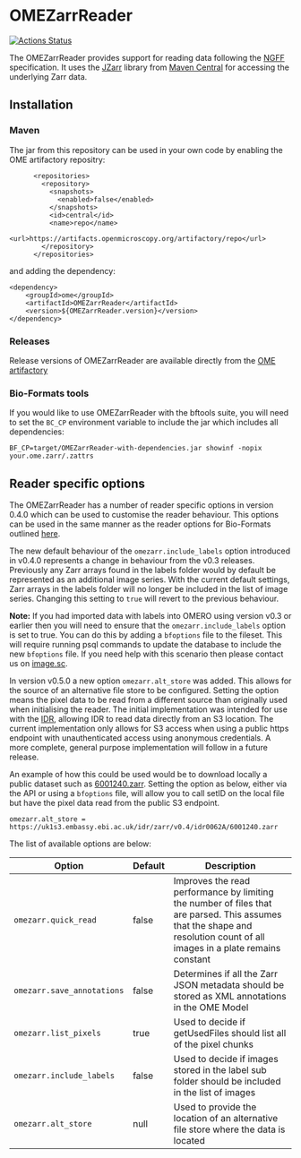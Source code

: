# OMEZarrReader
[![Actions Status](https://github.com/ome/ZarrReader/workflows/Maven/badge.svg)](https://github.com/ome/ZarrReader/actions)

The OMEZarrReader provides support for reading data following the [NGFF](https://ngff.openmicroscopy.org/)
specification. It uses the [JZarr](https://github.com/zarr-developers/jzarr) library from [Maven Central](https://central.sonatype.com/artifact/dev.zarr/jzarr/) for accessing the underlying Zarr data.

## Installation

### Maven

The jar from this repository can be used in your own code by enabling the OME artifactory repositry:

```
      <repositories>
        <repository>
          <snapshots>
            <enabled>false</enabled>
          </snapshots>
          <id>central</id>
          <name>repo</name>
          <url>https://artifacts.openmicroscopy.org/artifactory/repo</url>
        </repository>
      </repositories>
```
and adding the dependency:
```
<dependency>
    <groupId>ome</groupId>
    <artifactId>OMEZarrReader</artifactId>
    <version>${OMEZarrReader.version}</version>
</dependency>
```

### Releases

Release versions of OMEZarrReader are available directly from the [OME artifactory](https://artifacts.openmicroscopy.org/ui/repos/tree/General/ome.releases/ome/OMEZarrReader)

### Bio-Formats tools

If you would like to use OMEZarrReader with the bftools suite, you will need to set the `BC_CP`
environment variable to include the jar which includes all dependencies:

```
BF_CP=target/OMEZarrReader-with-dependencies.jar showinf -nopix your.ome.zarr/.zattrs
```

## Reader specific options

The OMEZarrReader has a number of reader specific options in version 0.4.0 which can be used to customise the reader behaviour. This options can be used in the same manner as the reader options for Bio-Formats outlined [here](https://bio-formats.readthedocs.io/en/latest/formats/options.html#usage). 

The new default behaviour of the `omezarr.include_labels` option introduced in v0.4.0 represents a change in behaviour from the v0.3 releases. Previously any Zarr arrays found in the labels folder would by default be represented as an additional image series. With the current default settings, Zarr arrays in the labels folder will no longer be included in the list of image series. Changing this setting to `true` will revert to the previous behaviour. 

**Note:** If you had imported data with labels into OMERO using version v0.3 or earlier then you will need to ensure that the `omezarr.include_labels` option is set to true. You can do this by adding a `bfoptions` file to the fileset. This will require running psql commands to update the database to include the new `bfoptions` file. If you need help with this scenario then please contact us on [image.sc](https://forum.image.sc/).

In version v0.5.0 a new option `omezarr.alt_store` was added. This allows for the source of an alternative file store to be configured. Setting the option means the pixel data to be read from a different source than originally used when initialising the reader. The initial implementation was intended for use with the [IDR](https://idr.openmicroscopy.org/), allowing IDR to read data directly from an S3 location. The current implementation only allows for S3 access when using a public https endpoint with unauthenticated access using anonymous credentials. A more complete, general purpose implementation will follow in a future release.

An example of how this could be used would be to download locally a public dataset such as [6001240.zarr](https://uk1s3.embassy.ebi.ac.uk/idr/zarr/v0.4/idr0062A/6001240.zarr). Setting the option as below, either via the API or using a `bfoptions` file, will allow you to call setID on the local file but have the pixel data read from the public S3 endpoint.
 
```
omezarr.alt_store = https://uk1s3.embassy.ebi.ac.uk/idr/zarr/v0.4/idr0062A/6001240.zarr
```

The list of available options are below:

| Option | Default | Description |
| --- | --- | --- |
| `omezarr.quick_read` | false | Improves the read performance by limiting the number of files that are parsed. This assumes that the shape and resolution count of all images in a plate remains constant  |
| `omezarr.save_annotations` | false | Determines if all the Zarr JSON metadata should be stored as XML annotations in the OME Model |
| `omezarr.list_pixels` | true | Used to decide if getUsedFiles should list all of the pixel chunks |
| `omezarr.include_labels` | false | Used to decide if images stored in the label sub folder should be included in the list of images |
| `omezarr.alt_store` | null | Used to provide the location of an alternative file store where the data is located |

